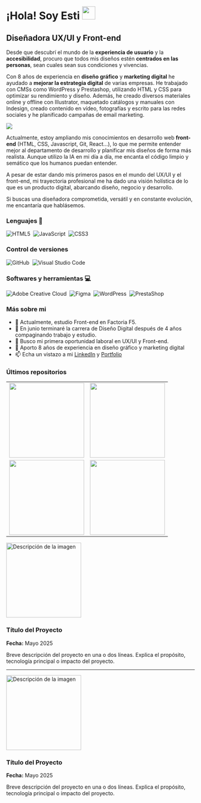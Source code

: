 <h1><b>¡Hola! Soy Esti </b><img src="https://media.giphy.com/media/hvRJCLFzcasrR4ia7z/giphy.gif" width="35"></h1>

## Diseñadora UX/UI y Front-end

Desde que descubrí el mundo de la **experiencia de usuario** y la **accesibilidad**, procuro que todos mis diseños estén **centrados en las personas**, sean cuales sean sus condiciones y vivencias. 

Con 8 años de experiencia en **diseño gráfico** y **marketing digital** he ayudado a **mejorar la estrategia digital** de varias empresas. He trabajado con CMSs como WordPress y Prestashop, utilizando HTML y CSS para optimizar su rendimiento y diseño. Además, he creado diversos materiales online y offline con Illustrator, maquetado catálogos y manuales con Indesign, creado contenido en vídeo, fotografías y escrito para las redes sociales y he planificado campañas de email marketing. 

<img src="https://media1.giphy.com/media/v1.Y2lkPTc5MGI3NjExYTRhYmozN3hua3Vmam40YXpndnhpaGJtM3hraWFjcWZ2a2xwMThmdCZlcD12MV9pbnRlcm5hbF9naWZfYnlfaWQmY3Q9Zw/1GEATImIxEXVR79Dhk/giphy.gif">

Actualmente, estoy ampliando mis conocimientos en desarrollo web **front-end** (HTML, CSS, Javascript, Git, React...), lo que me permite entender mejor al departamento de desarrollo y planificar mis diseños de forma más realista. Aunque utilizo la IA en mi día a día, me encanta el código limpio y semático que los humanos puedan entender.

A pesar de estar dando mis primeros pasos en el mundo del UX/UI y el front-end, mi trayectoria profesional me ha dado una visión holística de lo que es un producto digital, abarcando diseño, negocio y desarrollo.

Si buscas una diseñadora comprometida, versátil y en constante evolución, me encantaría que hablásemos.

### Lenguajes 📖
![HTML5](https://img.shields.io/badge/html5-%23E34F26.svg?style=for-the-badge&logo=html5&logoColor=white)&nbsp;
![JavaScript](https://img.shields.io/badge/javascript-%23323330.svg?style=for-the-badge&logo=javascript&logoColor=%23F7DF1E)&nbsp;
![CSS3](https://img.shields.io/badge/css3-%231572B6.svg?style=for-the-badge&logo=css3&logoColor=white)&nbsp;

### Control de versiones
![GitHub](https://img.shields.io/badge/github-%23121011.svg?style=for-the-badge&logo=github&logoColor=white)&nbsp;
![Visual Studio Code](https://img.shields.io/badge/Visual%20Studio%20Code-0078d7.svg?style=for-the-badge&logo=visual-studio-code&logoColor=white)&nbsp;

### Softwares y herramientas 💻
![Adobe Creative Cloud](https://img.shields.io/badge/Adobe%20Creative%20Cloud-DA1F26?style=for-the-badge&logo=adobecreativecloud&logoColor=white)&nbsp;
![Figma](https://img.shields.io/badge/figma-%2300B4B6.svg?style=for-the-badge&logo=figma&logoColor=white)&nbsp;
![WordPress](https://img.shields.io/badge/WordPress-21759B?style=for-the-badge&logo=wordpress&logoColor=white)&nbsp;
![PrestaShop](https://img.shields.io/badge/PrestaShop-FF6600?style=for-the-badge&logo=prestashop&logoColor=white)&nbsp;


### Más sobre mi

- 🌱 Actualmente, estudio Front-end en Factoria F5.
- 🔭 En junio terminaré la carrera de Diseño Digital después de 4 años compaginando trabajo y estudio.
- 👯 Busco mi primera oportunidad laboral en UX/UI y Front-end.
- 💬 Aporto 8 años de experiencia en diseño gráfico y marketing digital
- 📫 Echa un vistazo a mi [LinkedIn](https://www.linkedin.com/in/emartinborja/) y [Portfolio](www.emartinborja.myportfolio.com/)

### Últimos repositorios

<table>
  <tr>
    <td><a href="https://github.com/esti-martin/front-act02-cv-responsive-main" target="_blank"><img src="https://cdn.pixabay.com/photo/2021/02/02/12/22/cv-5973796_960_720.png" width="200"/></td>
    <td><a href="https://github.com/esti-martin/pf5_04_act01_landingpage" target="_blank"><img src="https://cdn.pixabay.com/photo/2019/01/20/22/53/trumpet-3944938_960_720.jpg" width="200"/></td>
  </tr>
  <tr>
    <td><a href="https://github.com/esti-martin/front-act05-escaparate" target="_blank"><img src="https://cdn.pixabay.com/photo/2022/03/25/01/44/online-shop-7090116_960_720.png" width="200"/></td>
    <td><a href="https://github.com/esti-martin/front-act06-cartelera" target="_blank"><img src="https://cdn.pixabay.com/photo/2025/02/08/08/17/ai-generated-9391672_960_720.jpg" width="200"/></td>
  </tr>
</table>

<div max-width:400px;">
  <img src="https://cdn.pixabay.com/photo/2021/02/02/12/22/cv-5973796_960_720.png" alt="Descripción de la imagen" width="200"/>
  <h3>Título del Proyecto</h3>
  <p><strong>Fecha:</strong> Mayo 2025</p>
  <p>Breve descripción del proyecto en una o dos líneas. Explica el propósito, tecnología principal o impacto del proyecto.</p>
</div>

---

<div max-width:400px;">
  <img src="https://cdn.pixabay.com/photo/2021/02/02/12/22/cv-5973796_960_720.png" alt="Descripción de la imagen" width="200"/>
  <h3>Título del Proyecto</h3>
  <p><strong>Fecha:</strong> Mayo 2025</p>
  <p>Breve descripción del proyecto en una o dos líneas. Explica el propósito, tecnología principal o impacto del proyecto.</p>
</div>
